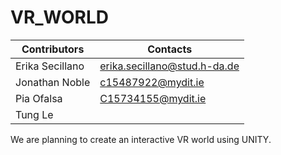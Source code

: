 # VR_WORLD

| Contributors | Contacts|
| ------|------|
| Erika Secillano | erika.secillano@stud.h-da.de |
| Jonathan Noble|c15487922@mydit.ie |
| Pia Ofalsa|C15734155@mydit.ie| 
| Tung Le|| 

We are planning to create an interactive VR world using UNITY. 
